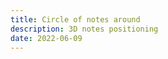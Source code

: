 ```yaml
---
title: Circle of notes around
description: 3D notes positioning
date: 2022-06-09
---
```


<script setup>
import NotesCircle from './index.vue'
</script>

<notes-circle />